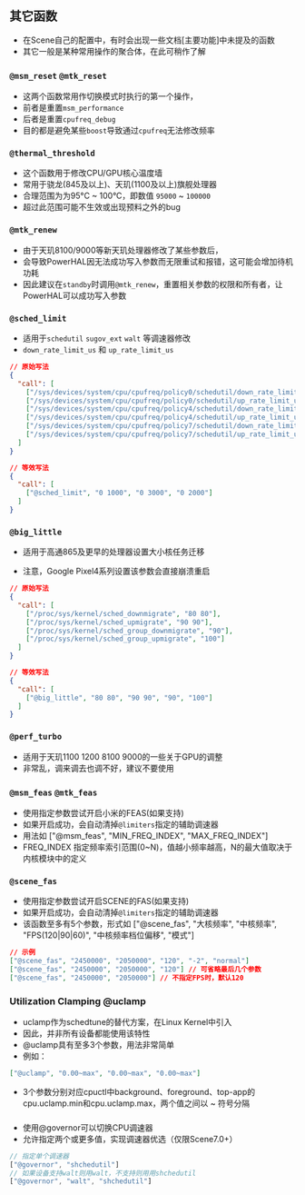 ## 其它函数
- 在Scene自己的配置中，有时会出现一些文档[主要功能]中未提及的函数
- 其它一般是某种常用操作的聚合体，在此可稍作了解


### `@msm_reset` `@mtk_reset`
- 这两个函数常用作切换模式时执行的第一个操作，
- 前者是重置`msm_performance`
- 后者是重置`cpufreq_debug`
- 目的都是避免某些`boost`导致通过`cpufreq`无法修改频率


### `@thermal_threshold`
- 这个函数用于修改CPU/GPU核心温度墙
- 常用于骁龙(845及以上)、天玑(1100及以上)旗舰处理器
- 合理范围为为95°C ~ 100°C，即数值 `95000` ~ `100000`
- 超过此范围可能不生效或出现预料之外的bug

### `@mtk_renew`
- 由于天玑8100/9000等新天玑处理器修改了某些参数后，
- 会导致PowerHAL因无法成功写入参数而无限重试和报错，这可能会增加待机功耗
- 因此建议在`standby`时调用`@mtk_renew`，重置相关参数的权限和所有者，让PowerHAL可以成功写入参数


### `@sched_limit`
- 适用于`schedutil` `sugov_ext` `walt` 等调速器修改
- `down_rate_limit_us` 和 `up_rate_limit_us`

```json
// 原始写法
{
  "call": [
    ["/sys/devices/system/cpu/cpufreq/policy0/schedutil/down_rate_limit_us", "0"],
    ["/sys/devices/system/cpu/cpufreq/policy0/schedutil/up_rate_limit_us", "1000"],
    ["/sys/devices/system/cpu/cpufreq/policy4/schedutil/down_rate_limit_us", "0"],
    ["/sys/devices/system/cpu/cpufreq/policy4/schedutil/up_rate_limit_us", "3000"],
    ["/sys/devices/system/cpu/cpufreq/policy7/schedutil/down_rate_limit_us", "0"],
    ["/sys/devices/system/cpu/cpufreq/policy7/schedutil/up_rate_limit_us", "2000"]
  ]
}

// 等效写法
{
  "call": [
    ["@sched_limit", "0 1000", "0 3000", "0 2000"]
  ]
}
```

### `@big_little`
- 适用于高通865及更早的处理器设置大小核任务迁移
* 注意，Google Pixel4系列设置该参数会直接崩溃重启

```json
// 原始写法
{
  "call": [
    ["/proc/sys/kernel/sched_downmigrate", "80 80"],
    ["/proc/sys/kernel/sched_upmigrate", "90 90"],
    ["/proc/sys/kernel/sched_group_downmigrate", "90"],
    ["/proc/sys/kernel/sched_group_upmigrate", "100"]
  ]
}

// 等效写法
{
  "call": [
    ["@big_little", "80 80", "90 90", "90", "100"]
  ]
}
```


### `@perf_turbo`
- 适用于天玑1100 1200 8100 9000的一些关于GPU的调整
- 非常乱，调来调去也调不好，建议不要使用


### `@msm_feas` `@mtk_feas`
- 使用指定参数尝试开启小米的FEAS(如果支持)
- 如果开启成功，会自动清掉`@limiters`指定的辅助调速器
- 用法如 ["@msm_feas", "MIN_FREQ_INDEX", "MAX_FREQ_INDEX"]
- FREQ_INDEX 指定频率索引范围(0~N)，值越小频率越高，N的最大值取决于内核模块中的定义

### `@scene_fas`
- 使用指定参数尝试开启SCENE的FAS(如果支持)
- 如果开启成功，会自动清掉`@limiters`指定的辅助调速器
- 该函数至多有5个参数，形式如 ["@scene_fas", "大核频率", "中核频率", "FPS(120|90|60)", "中核频率档位偏移", "模式"]

```json
// 示例
["@scene_fas", "2450000", "2050000", "120", "-2", "normal"]
["@scene_fas", "2450000", "2050000", "120"] // 可省略最后几个参数
["@scene_fas", "2450000", "2050000"] // 不指定FPS时，默认120
```


### Utilization Clamping @uclamp
- uclamp作为schedtune的替代方案，在Linux Kernel中引入
- 因此，并非所有设备都能使用该特性
- @uclamp具有至多3个参数，用法非常简单
- 例如：
```json
["@uclamp", "0.00~max", "0.00~max", "0.00~max"]
```
- 3个参数分别对应cpuctl中background、foreground、top-app的cpu.uclamp.min和cpu.uclamp.max，两个值之间以 ~ 符号分隔

### 
- 使用@governor可以切换CPU调速器
- 允许指定两个或更多值，实现调速器优选（仅限Scene7.0+）
```js
// 指定单个调速器
["@governor", "shchedutil"]
// 如果设备支持walt则用walt，不支持则用用shchedutil
["@governor", "walt", "shchedutil"]
```
